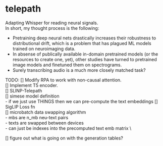 # telepath
Adapting Whisper for reading neural signals. \
In short, my thought process is the following:
- Pretraining deep neural nets drastically increases their robustness to distributional drift, which is a problem that has plagued ML models trained on neuroimaging data.
- In absense of publically available in-domain pretrained models (or the resources to create one, yet), other studies have turned to pretrained image models and finetuned them on spectrograms.
- Surely transcribing audio is a much more closely matched task?

TODO:
[] Modify RPA to work with non-causal attention. \
[] Implement T5 encoder. \
[] SLINP-Telepath \
    [] simese model definition \
        - if we just use THINGS then we can pre-compute the text embeddings
    [] SigLIP Loss fn \
    [] microbatch data swapping algorithm \
        - mbs are n_mb neu-text pairs \
        - texts are swapped between devices \
            - can just be indexes into the precomputed text emb matrix \

[] figure out what is going on with the generation tables?
